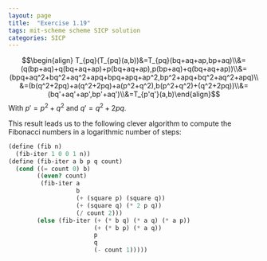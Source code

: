 ```yaml
---
layout: page
title:  "Exercise 1.19"
tags: mit-scheme scheme SICP solution
categories: SICP
---
```

$$\begin{align} T_{pq}(T_{pq}(a,b))&=T_{pq}(bq+aq+ap,bp+aq)\\&=(q(bp+aq)+q(bq+aq+ap)+p(bq+aq+ap),p(bp+aq)+q(bq+aq+ap))\\&=(bpq+aq^2+bq^2+aq^2+apq+bpq+apq+ap^2,bp^2+apq+bq^2+aq^2+apq)\\&=(b(q^2+2pq)+a(q^2+2pq)+a(p^2+q^2),b(p^2+q^2)+(q^2+2pq))\\&=(bq'+aq'+ap',bp'+aq')\\&=T_{p'q'}(a,b)\end{align}$$
With $p'=p^2+q^2$ and $q'=q^2+2pq$.

This result leads us to the following clever algorithm to compute the Fibonacci numbers in a logarithmic number of steps:
```scheme
(define (fib n)
  (fib-iter 1 0 0 1 n))
(define (fib-iter a b p q count)
  (cond ((= count 0) b)
        ((even? count)
         (fib-iter a
                   b
                   (+ (square p) (square q))
                   (+ (square q) (* 2 p q))
                   (/ count 2)))
        (else (fib-iter (+ (* b q) (* a q) (* a p))
                        (+ (* b p) (* a q))
                        p
                        q
                        (- count 1)))))
```
